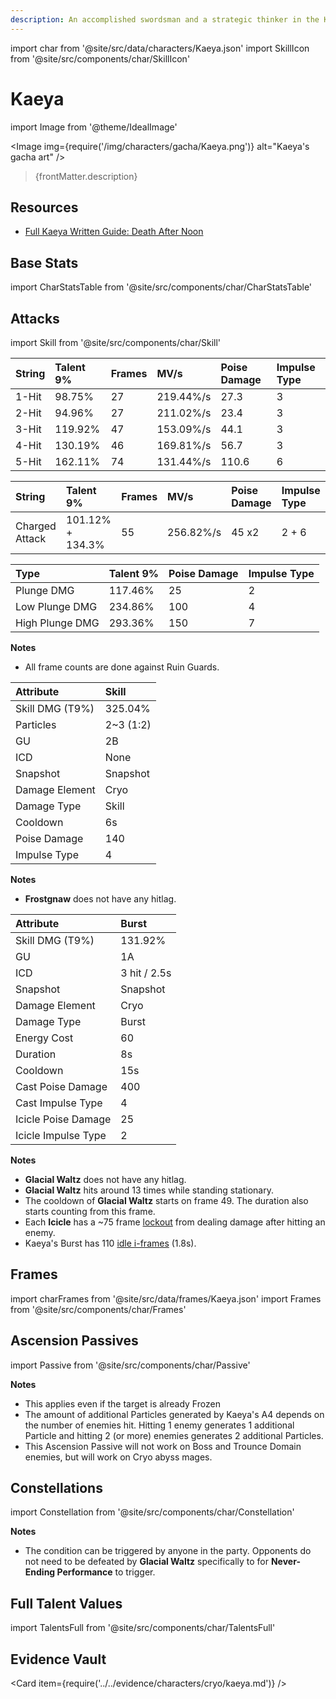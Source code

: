 ```yaml
---
description: An accomplished swordsman and a strategic thinker in the Knights of Favonius, rumored to hail from beyond Mondstadt.
---
```


import char from '@site/src/data/characters/Kaeya.json'
import SkillIcon from '@site/src/components/char/SkillIcon'

# Kaeya

import Image from '@theme/IdealImage'

<Image img={require('/img/characters/gacha/Kaeya.png')} alt="Kaeya's gacha art" />
<blockquote>{frontMatter.description}</blockquote>

## Resources

* [Full Kaeya Written Guide: Death After Noon](https://keqingmains.com/kaeya/)

## Base Stats

import CharStatsTable from '@site/src/components/char/CharStatsTable'

<CharStatsTable char={char} />

## Attacks

import Skill from '@site/src/components/char/Skill'

<Tabs>
<TabItem value='na' label='Normal Attacks'>
<SkillIcon char={char} skill='na' />
<div class='talent-columns'>
<Skill char={char} skill='na' sectionFilter='Normal Attack' />

| String | Talent 9% | Frames | MV/s      | Poise Damage | Impulse Type |
| :----- | :-------- | :----- | :-------- | :----------- | :----------- |
| 1-Hit  | 98.75%    | 27     | 219.44%/s | 27.3         | 3            |
| 2-Hit  | 94.96%    | 27     | 211.02%/s | 23.4         | 3            |
| 3-Hit  | 119.92%   | 47     | 153.09%/s | 44.1         | 3            |
| 4-Hit  | 130.19%   | 46     | 169.81%/s | 56.7         | 3            |
| 5-Hit  | 162.11%   | 74     | 131.44%/s | 110.6        | 6            |

</div>
<div class='talent-columns'>
<Skill char={char} skill='na' sectionFilter='Charged Attack' />
<div>

| String         | Talent 9%        | Frames | MV/s      | Poise Damage | Impulse Type |
| :------------- | :--------------- | :----- | :-------- |:------------ | :----------- |
| Charged Attack | 101.12% + 134.3% | 55     | 256.82%/s | 45 x2        | 2 + 6        |

</div>
</div>
<div class='talent-columns'>
<Skill char={char} skill='na' sectionFilter='Plunging Attack' />

| Type            | Talent 9% | Poise Damage | Impulse Type |
| :-------------- | :-------- | :----------- | :----------- |
| Plunge DMG      | 117.46%   | 25           | 2            |
| Low Plunge DMG  | 234.86%   | 100          | 4            |
| High Plunge DMG | 293.36%   | 150          | 7            |

</div>

**Notes**

* All frame counts are done against Ruin Guards.

</TabItem>

<TabItem value='e' label='Skill'>
<SkillIcon char={char} skill='e' />
<div class='talent-columns'>
<Skill char={char} skill='e' />

| Attribute         | Skill       |
| :---------------- | :---------- |
| Skill DMG \(T9%\) | 325.04%     |
| Particles         | 2~3 \(1:2\) |
| GU                | 2B          |
| ICD               | None        |
| Snapshot          | Snapshot    |
| Damage Element    | Cryo        |
| Damage Type       | Skill       |
| Cooldown          | 6s          |
| Poise Damage      | 140         |
| Impulse Type      | 4           |

</div>

**Notes**

* **Frostgnaw** does not have any hitlag.

</TabItem>

<TabItem value='q' label='Burst'>
<SkillIcon char={char} skill='q' />
<div class='talent-columns'>
<Skill char={char} skill='q'/>

| Attribute           | Burst        |
| :------------------ | :----------- |
| Skill DMG \(T9%\)   | 131.92%      |
| GU                  | 1A           |
| ICD                 | 3 hit / 2.5s |
| Snapshot            | Snapshot     |
| Damage Element      | Cryo         |
| Damage Type         | Burst        |
| Energy Cost         | 60           |
| Duration            | 8s           |
| Cooldown            | 15s          |
| Cast Poise Damage   | 400          |
| Cast Impulse Type   | 4            |
| Icicle Poise Damage | 25           |
| Icicle Impulse Type | 2            |

</div>

**Notes**

* **Glacial Waltz** does not have any hitlag.
* **Glacial Waltz** hits around 13 times while standing stationary.
* The cooldown of **Glacial Waltz** starts on frame 49. The duration also starts counting from this frame.
* Each **Icicle** has a ~75 frame [lockout](https://imgur.com/a/CJYe04R) from dealing damage after hitting an enemy.
* Kaeya's Burst has 110 [idle i-frames](../../combat-mechanics/frames.md#burst-idle-iframes) \(1.8s\).

</TabItem>
</Tabs>

## Frames

import charFrames from '@site/src/data/frames/Kaeya.json'
import Frames from '@site/src/components/char/Frames'

<Frames data={charFrames} />

## Ascension Passives

import Passive from '@site/src/components/char/Passive'

<Tabs>
<TabItem value='passive' label='Passive'>
<Passive char={char} passive={2} />
</TabItem>

<TabItem value='a1' label='Ascension 1'>
<Passive char={char} passive={0} />
</TabItem>

<TabItem value="a4" label="Ascension 4">
<Passive char={char} passive={1} />

**Notes**

* This applies even if the target is already Frozen
* The amount of additional Particles generated by Kaeya's A4 depends on the number of enemies hit. Hitting 1 enemy generates 1 additional Particle and hitting 2 (or more) enemies generates 2 additional Particles.
* This Ascension Passive will not work on Boss and Trounce Domain enemies, but will work on Cryo abyss mages.

</TabItem>
</Tabs>

## Constellations

import Constellation from '@site/src/components/char/Constellation'

<Tabs>
<TabItem value='c1' label='C1'>
<Constellation char={char} constellation={1} />
</TabItem>

<TabItem value='c2' label='C2'>
<Constellation char={char} constellation={2} />

**Notes**

* The condition can be triggered by anyone in the party. Opponents do not need to be defeated by **Glacial Waltz** specifically to for **Never-Ending Performance** to trigger.

</TabItem>

<TabItem value='c3' label='C3'>
<Constellation char={char} constellation={3} />
</TabItem>

<TabItem value='c4' label='C4'>
<Constellation char={char} constellation={4} />
</TabItem>

<TabItem value='c5' label='C5'>
<Constellation char={char} constellation={5} />
</TabItem>

<TabItem value='c6' label='C6'>
<Constellation char={char} constellation={6} />
</TabItem>
</Tabs>

## Full Talent Values

import TalentsFull from '@site/src/components/char/TalentsFull'

<TalentsFull char={char}/>

## Evidence Vault

<Card item={require('../../evidence/characters/cryo/kaeya.md')} />

